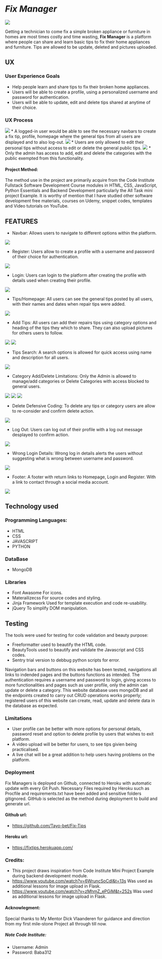 # *Fix Manager*
<img src="static/assets/home.png">

Getting a technician to come fix a simple broken appliance or furniture in homes are most times costly and time wasting,  **Fix Manager** is a platform where people can share and learn basic tips to fix their home appliances and furniture. Tips are allowed to be update, deleted and pictures uploaded.


## UX

### User Experience Goals

* Help people learn and share tips to fix their broken home appliances.
* Users will be able to create a profile, using a personalized username and password for authentication.
* Users will be able to update, edit and delete tips shared at anytime of their choice.

### UX Process

<img src="static/assets/ux1.png">
* A logged-in user would be able to see the necessary navbars to create a fix tip, profile, homepage where the general tips from all users are displayed and to also log-out.

<img src="static/assets/ux2.png">
* Users are only allowed to edit their personal tips without access to edit or delete the general public tips.


<img src="static/assets/admin.png">
* Only the admin has access to add, edit and delete the categories with the public exempted from this functionality.



#### Project Method:
The method use in the project are primarily acquire from the Code Institute Fullstack Software Development Course modules in HTML, CSS, JavaScript, Python Essentials and Backend Development particularly the All Task mini project Example. It is worthy of mention that I have studied other software development free materials, courses on Udemy, snippet codes, templates and Video tutorials on YouTube.



## FEATURES

* Navbar: Allows users to navigate to different options within the platform.
<img src="static/assets/home.png">

* Register: Users allow to create a profile with a username and password of their choice for authentication.
<img src="static/assets/register.png">

* Login: Users can login to the platform after creating the profile with details used when creating their profile.
<img src="static/assets/login.png">

* Tips/Homepage: All users can see the general tips posted by all users, with their names and dates when repair tips were added.
<img src="static/assets/tips.png">

* Add Tips: All users can add their repairs tips using category options and heading of the tips they which to share. They can also upload pictures for others users to follow.
<img src="static/assets/add_tips.png">
<img src="static/assets/add_tips2.png">

* Tips Search: A search options is allowed for quick access using name and description for all users.
<img src="static/assets/tips_search.png">

* Category Add/Delete Limitations: Only the Admin is allowed to manage/add categories or Delete Categories with access blocked to general users.
<img src="static/assets/manage_cate.png">
<img src="static/assets/add_cate.png">
<img src="static/assets/admin.png">

* Delete Defensive Coding: To delete any tips or category users are allow to re-consider and confirm delete action.
<img src="static/assets/delete_cate.png">

* Log Out: Users can log out of their profile with a log out message desplayed to confirm action.
<img src="static/assets/logout.png">

* Wrong Login Details: Wrong log in details alerts the users without suggesting what is wrong between username and password.
<img src="static/assets/wro.png">

* Footer: A footer with return links to Homepage, Login and Register. With a link to contact through a social media account.
<img src="static/assets/footer.png">

## Technology used

### Programming Languages:
* HTML
* CSS
* JAVASCRIPT
* PYTHON

### DataBase

* MongoDB

### Libraries
* Font Awasome  For icons.
* Materailizecss For source codes and styling.
* Jinja Framework Used for template execution and code re-usability.
* jQuery To simplify DOM manipulation.

## Testing

The tools were used for testing for code validation and beauty purpose:

* Freeformatter used to beautify the HTML code.
* BeautyTools used to beautify and validate the Javascript and CSS codes.
* Sentry trial version to debbug python scripts for error.

Navigation bars and buttons on this website has been tested, navigations all links to indended pages and the buttons functions as intended. The authentication requires a username and password to login, giving access to more functionalities and pages such as user profile, only the admin can update or delete a category. This website database uses mongoDB and all the endpoints created to carry out CRUD operations works properly; registered users of this website can create, read, update and delete data in the database as expected.

### Limitations

* User profile can be better with more options for personal details, password reset and option to delete profile by users that wishes to exit platform.
* A video upload will be better for users, to see tips givien being practicalised.
* A live chat will be a great addition to help users having problems on the platform.

### Deployment

Fix Managers is deployed on Github, connected to Heroku with automatic update with every Git Push. Necessary Files required by Heroku such as Procfile and requirements.txt have been added and sensitive folders gitignored.
GitHub is selected as the method during deployment to build and generate url.

#### Github url: 
* https://github.com/Tayo-bet/Fix-Tips

#### Heroku url:
* https://fixtips.herokuapp.com/


### Credits:

* This project draws inspiration from Code Institute Mini Project Example during backend development module.
* https://www.youtube.com/watch?v=6WruncSoCdI&t=13s Was used as additional lessons for image upload in Flask.
* https://www.youtube.com/watch?v=zMhmZ_ePGiM&t=252s Was used as additional lessons for image upload in Flask.


#### Acknowlegment:
Special thanks to My Mentor Dick Vlaanderen for guidance and direction from my first mile-stone Project all through till now.

##### Note Code Institute:
* Username: Admin
* Password: Baba312